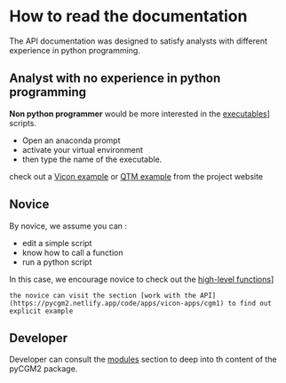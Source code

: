 # How to read the documentation


The API documentation was designed to satisfy analysts with different experience in python programming.


## Analyst with no experience in python programming


**Non python programmer** would be more interested in the [executables](Pages/Executables.md)] scripts.

* Open an anaconda prompt
* activate your virtual environment
* then type the name of the executable.

check out a [Vicon example](https://pycgm2.netlify.app/code/apps/vicon-apps/cgm1) or [QTM example](https://pycgm2.netlify.app/code/apps/qtm-apps) from the project website

## Novice

By novice, we assume you can :

 * edit a simple script
 * know how to call a function
 * run a python script   

In this case, we encourage novice to check out the [high-level functions](Pages/Lib.md)]

 ```{note}
the novice can visit the section [work with the API](https://pycgm2.netlify.app/code/apps/vicon-apps/cgm1) to find out explicit example        
 ```

## Developer

Developer can consult the [modules](Pages/Core.md) section to deep into th content of the pyCGM2 package.
